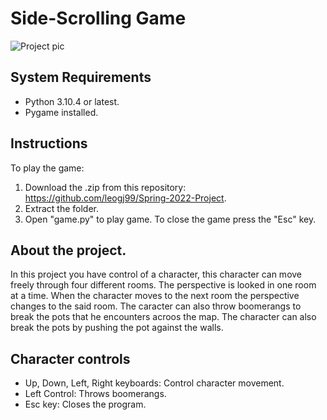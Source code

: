 # Side-Scrolling Game 
![Project pic](https://user-images.githubusercontent.com/81594515/199364471-a8a7741f-adf3-440a-bdab-53fef42b9c19.PNG)

## System Requirements
* Python 3.10.4 or latest.
* Pygame installed. 
## Instructions
To play the game:
1) Download the .zip from this repository: https://github.com/leogj99/Spring-2022-Project.
2) Extract the folder.
3) Open "game.py" to play game. To close the game press the "Esc" key.
## About the project.
In this project you have control of a character, this character can move freely through four different rooms. The perspective is looked in one room at a time. When the character moves to the next room the perspective changes to the said room. The caracter can also throw boomerangs to break the pots that he encounters acroos the map. The character can also break the pots by pushing the pot against the walls.

## Character controls
* Up, Down, Left, Right keyboards: Control character movement.
* Left Control: Throws boomerangs.
* Esc key: Closes the program.
